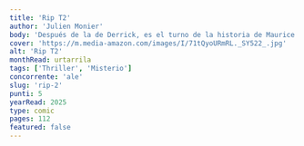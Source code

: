 ```yaml
---
title: 'Rip T2'
author: 'Julien Monier'
body: 'Después de la de Derrick, es el turno de la historia de Maurice. Sin amigos, sin pasado, sin futuro, este anciano barbudo y amargado nos sumerge en su macabra vida y nos revela su verdadera identidad, la que ha estado escondiendo durante años.'
cover: 'https://m.media-amazon.com/images/I/71tQyoURmRL._SY522_.jpg'
alt: 'Rip T2'
monthRead: urtarrila
tags: ['Thriller', 'Misterio']
concorrente: 'ale'
slug: 'rip-2'
punti: 5
yearRead: 2025
type: comic
pages: 112
featured: false
---
```

